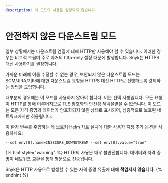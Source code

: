 ```yaml
---
description: 이 모드의 사용은 권장되지 않습니다.
---
```


# 안전하지 않은 다운스트림 모드

일부 상황에서는 다운스트림 연결에 대해 HTTP만 사용해야 할 수 있습니다. 이러한 경우는 비교적 드물며 주로 과거의 http-only 설정 때문에 발생합니다. Snyk는 HTTPS 대신 사용하기를 권장합니다.

가까운 미래에 이를 수정할 수 없는 경우, 보안되지 않은 다운스트림 모드는 SCM/JIRA/기타에 대한 다운스트림 요청을 HTTPS 대신 HTTP로 진행하도록 강제하는 방법을 도입합니다.

대부분의 경우에는 이 모드를 사용하지 않아야 합니다. 이는 선택 사항입니다. 모든 요청이 HTTP를 통해 이루어지므로 TLS 암호화의 안전성 혜택을받을 수 없습니다. 이 모드는 모든 자격 증명과 데이터가 암호화되지 않은 상태로 표시되어, 심층적으로 보호된 네트워크에서만 허용됩니다.

이 환경 변수를 주입하는 데 [브로커 Helm 차트 설치에 대한 사용자 지정 추가 옵션](custom-additional-options-for-broker-helm-chart-installation.md)을 사용하세요:

`--set env[0].name=INSECURE_DOWNSTREAM --set env[0].value="true"`

{% hint style="warning" %}
HTTP의 사용은 매우 불안전합니다. 데이터와 자격 증명이 네트워크 교환을 통해 평문으로 전송됩니다.

Snyk은 HTTP 사용으로 발생할 수 있는 자격 증명 유출에 대해 **책임지지 않습니다**.
{% endhint %}
